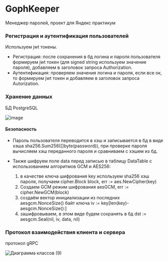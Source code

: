 # GophKeeper
Менеджер паролей, проект для Яндекс практикум

### Регистрация и аутентификация пользователей

Используем jwt токены. 
- Регистрация: после сохранения в бд логина и пароля пользователя формируем jwt токен (для signed string используем значение пароля), добавляем в заголовок запроса Authorization.
- Аутентификация: проверяем значения логина и пароля, если все ок, то формируем jwt токен и добавляем в заголовок запроса Autorization.

### Хранение данных

БД PostgreSQL

![image](https://github.com/kartalenka7/GophKeeper/assets/113780951/b54c1cae-d164-445c-bb84-389c2a5db9f6)

#### Безопасность

- Пароль пользователя переводится в хэш и записывается в бд в виде хэша
sha256.Sum256([]byte(password)), при проверке пароля вычисляем хэш переданного пароля и сравниваем с хэшем из бд.

- Также шифруем поле data перед записью в таблицу DataTable с использованием алгоритмов GCM и AES256:
  1) в качестве ключа шифрования key используем sha256 хэш пароля, получаем cipher.Block
 block, err := aes.NewCipher(key)
  2) Создаем GCM режим шифрования
 aesGCM, err := cipher.NewGCM(block)
  3) создаём вектор инициализации из последних aesgcm.NonceSize() байт ключа
 iv := key[len(key)-aesgcm.NonceSize():]
  4) зашифровываем, в этом виде будем сохранять в бд
 dst := aesgcm.Seal(nil, iv, data, nil) 

### Протокол взаимодействия клиента и сервера

протокол gRPC

![Диаграмма классов (9)](https://github.com/kartalenka7/GophKeeper/assets/113780951/d4a29544-b45d-4a35-870b-1a62ce3b1c9a)



